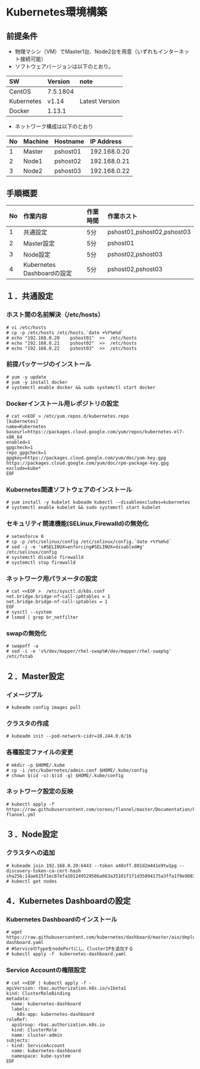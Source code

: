 # Kubernetes環境構築
## 前提条件
* 物理マシン（VM）でMaster1台、Node2台を用意（いずれもインターネット接続可能）
* ソフトウェアバージョンは以下のとおり。

|SW|Version|note|
|:--|:--|:--|
|CentOS|7.5.1804||
|Kubernetes|v1.14|Latest Version|
|Docker|1.13.1||


* ネットワーク構成は以下のとおり

|No|Machine|Hostname|IP Address|
|:--|:--|:--|:--|
|1|Master|pshost01|192.168.0.20|
|2|Node1|pshost02|192.168.0.21|
|3|Node2|pshost03|192.168.0.22|

## 手順概要

|No|作業内容|作業時間|作業ホスト|
|:-----------|:-----------|:-----------|:-----------|
|1|共通設定|5分|pshost01,pshost02,pshost03|
|2|Master設定|5分|pshost01|
|3|Node設定|5分|pshost02,pshost03|
|4|Kubernetes Dashboardの設定|5分|pshost02,pshost03|


## １．共通設定
### ホスト間の名前解決（/etc/hosts）
    # vi /etc/hosts
    # cp -p /etc/hosts /etc/hosts.`date +%Y%m%d`
    # echo "192.168.0.20    pshost01"  >>  /etc/hosts
    # echo "192.168.0.21    pshost02"  >>  /etc/hosts
    # echo "192.168.0.22    pshost03"  >>  /etc/hosts


### 前提パッケージのインストール
    # yum -y update
    # yum -y install docker
    # systemctl enable docker && sudo systemctl start docker


### Dockerインストール用レポジトリの設定
    # cat <<EOF > /etc/yum.repos.d/kubernetes.repo
    [kubernetes]
    name=Kubernetes
    baseurl=https://packages.cloud.google.com/yum/repos/kubernetes-el7-x86_64
    enabled=1
    gpgcheck=1
    repo_gpgcheck=1
    gpgkey=https://packages.cloud.google.com/yum/doc/yum-key.gpg https://packages.cloud.google.com/yum/doc/rpm-package-key.gpg
    exclude=kube*
    EOF


### Kubernetes関連ソフトウェアのインストール
    # yum install -y kubelet kubeadm kubectl --disableexcludes=kubernetes
    # systemctl enable kubelet && sudo systemctl start kubelet


### セキュリティ関連機能(SELinux,Firewalld)の無効化
    # setenforce 0
    # cp -p /etc/selinux/config /etc/selinux/config.`date +%Y%m%d`
    # sed -i -e 's#SELINUX=enforcing#SELINUX=disabled#g'  /etc/selinux/config
    # systemctl disable firewalld
    # systemctl stop firewalld

### ネットワーク用パラメータの設定
    # cat <<EOF >  /etc/sysctl.d/k8s.conf
    net.bridge.bridge-nf-call-ip6tables = 1
    net.bridge.bridge-nf-call-iptables = 1
    EOF
    # sysctl --system
    # lsmod | grep br_netfilter


### swapの無効化
    # swapoff -a
    # sed -i -e 's%/dev/mapper/rhel-swap%#/dev/mapper/rhel-swap%g' /etc/fstab


## ２．Master設定
### イメージプル
    # kubeadm config images pull


### クラスタの作成
    # kubeadm init --pod-network-cidr=10.244.0.0/16


### 各種設定ファイルの変更
    # mkdir -p $HOME/.kube
    # cp -i /etc/kubernetes/admin.conf $HOME/.kube/config
    # chown $(id -u):$(id -g) $HOME/.kube/config


### ネットワーク設定の反映
    # kubectl apply -f https://raw.githubusercontent.com/coreos/flannel/master/Documentation/kube-flannel.yml


## ３．Node設定
### クラスタへの追加
    # kubeadm join 192.168.0.20:6443 --token a48nff.801d2m441e9tw1pg --discovery-token-ca-cert-hash sha256:14ae615f1ec87efa10124952950ba663a35101f1f1d35094175a3ffa1f9e9083 
    # kubectl get nodes


## 4．Kubernetes Dashboardの設定
### Kubernetes Dashboardのインストール
    # wget https://raw.githubusercontent.com/kubernetes/dashboard/master/aio/deploy/alternative/kubernetes-dashboard.yaml
    # #ServiceのTypeをnodePortにし、ClusterIPを追加する
    # kubectl apply -f  kubernetes-dashboard.yaml


### Service Accountの権限設定
    # cat <<EOF | kubectl apply -f -
    apiVersion: rbac.authorization.k8s.io/v1beta1
    kind: ClusterRoleBinding
    metadata:
      name: kubernetes-dashboard
      labels:
        k8s-app: kubernetes-dashboard
    roleRef:
      apiGroup: rbac.authorization.k8s.io
      kind: ClusterRole
      name: cluster-admin
    subjects:
    - kind: ServiceAccount
      name: kubernetes-dashboard
      namespace: kube-system
    EOF

